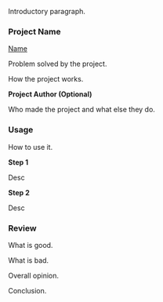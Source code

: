 
Introductory paragraph.

### Project Name

[Name](url)

Problem solved by the project.

How the project works.

**Project Author (Optional)**

Who made the project and what else they do.

### Usage

How to use it.

**Step 1**

Desc

**Step 2**

Desc

### Review

What is good.

What is bad.

Overall opinion.

Conclusion.